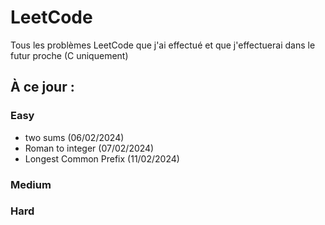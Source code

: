 # LeetCode
Tous les problèmes LeetCode que j'ai effectué et que j'effectuerai dans le futur proche (C uniquement)

## À ce jour :

### Easy
  - two sums (06/02/2024)
  - Roman to integer (07/02/2024)
  - Longest Common Prefix (11/02/2024)
### Medium 
### Hard 
